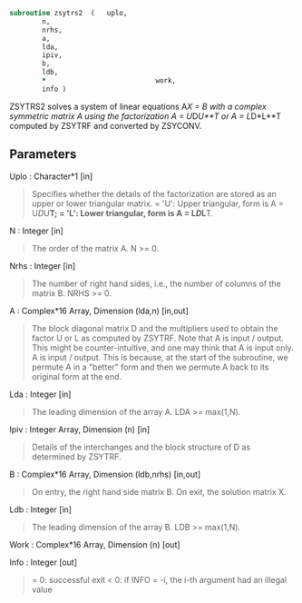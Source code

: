 ```fortran
subroutine zsytrs2	(	uplo,
		n,
		nrhs,
		a,
		lda,
		ipiv,
		b,
		ldb,
		*                           work,
		info )
```

 ZSYTRS2 solves a system of linear equations A*X = B with a complex
 symmetric matrix A using the factorization A = U*D*U**T or
 A = L*D*L**T computed by ZSYTRF and converted by ZSYCONV.

## Parameters
Uplo : Character*1 [in]
> Specifies whether the details of the factorization are stored
> as an upper or lower triangular matrix.
> = 'U':  Upper triangular, form is A = U*D*U**T;
> = 'L':  Lower triangular, form is A = L*D*L**T.

N : Integer [in]
> The order of the matrix A.  N >= 0.

Nrhs : Integer [in]
> The number of right hand sides, i.e., the number of columns
> of the matrix B.  NRHS >= 0.

A : Complex*16 Array, Dimension (lda,n) [in,out]
> The block diagonal matrix D and the multipliers used to
> obtain the factor U or L as computed by ZSYTRF.
> Note that A is input / output. This might be counter-intuitive,
> and one may think that A is input only. A is input / output. This
> is because, at the start of the subroutine, we permute A in a
> "better" form and then we permute A back to its original form at
> the end.

Lda : Integer [in]
> The leading dimension of the array A.  LDA >= max(1,N).

Ipiv : Integer Array, Dimension (n) [in]
> Details of the interchanges and the block structure of D
> as determined by ZSYTRF.

B : Complex*16 Array, Dimension (ldb,nrhs) [in,out]
> On entry, the right hand side matrix B.
> On exit, the solution matrix X.

Ldb : Integer [in]
> The leading dimension of the array B.  LDB >= max(1,N).

Work : Complex*16 Array, Dimension (n) [out]

Info : Integer [out]
> = 0:  successful exit
> < 0:  if INFO = -i, the i-th argument had an illegal value

